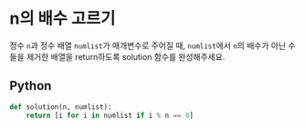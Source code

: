 # n의 배수 고르기
정수 `n`과 정수 배열 `numlist`가 매개변수로 주어질 때, `numlist`에서 `n`의 배수가 아닌 수들을 제거한 배열을 return하도록 solution 함수를 완성해주세요.

## Python
```python
def solution(n, numlist):
    return [i for i in numlist if i % n == 0]
```